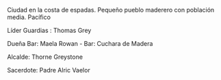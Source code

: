 Ciudad en la costa de espadas. Pequeño pueblo maderero con población media. Pacífico

Líder Guardias : Thomas Grey

Dueña Bar: Maela Rowan
	- Bar: Cuchara de Madera

Alcalde: Thorne Greystone

Sacerdote: Padre Alric Vaelor

